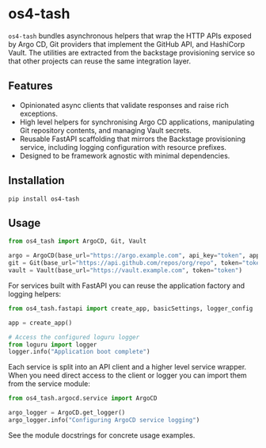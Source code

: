 # os4-tash

`os4-tash` bundles asynchronous helpers that wrap the HTTP APIs exposed by Argo CD, Git providers that implement the GitHub API, and HashiCorp Vault.  The utilities are extracted from the backstage provisioning service so that other projects can reuse the same integration layer.

## Features

* Opinionated async clients that validate responses and raise rich exceptions.
* High level helpers for synchronising Argo CD applications, manipulating Git repository contents, and managing Vault secrets.
* Reusable FastAPI scaffolding that mirrors the Backstage provisioning service, including logging configuration with resource prefixes.
* Designed to be framework agnostic with minimal dependencies.

## Installation

```
pip install os4-tash
```

## Usage

```python
from os4_tash import ArgoCD, Git, Vault

argo = ArgoCD(base_url="https://argo.example.com", api_key="token", application_set_timeout=30)
git = Git(base_url="https://api.github.com/repos/org/repo", token="token")
vault = Vault(base_url="https://vault.example.com", token="token")
```

For services built with FastAPI you can reuse the application factory and logging helpers:

```python
from os4_tash.fastapi import create_app, basicSettings, logger_config

app = create_app()

# Access the configured loguru logger
from loguru import logger
logger.info("Application boot complete")
```

Each service is split into an API client and a higher level service wrapper.  When you
need direct access to the client or logger you can import them from the service module:

```python
from os4_tash.argocd.service import ArgoCD

argo_logger = ArgoCD.get_logger()
argo_logger.info("Configuring ArgoCD service logging")
```

See the module docstrings for concrete usage examples.
